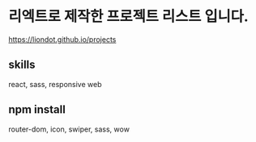 # 리엑트로 제작한 프로젝트 리스트 입니다. 
https://liondot.github.io/projects

## skills
react, sass, responsive web

## npm install
router-dom, icon, swiper, sass, wow


